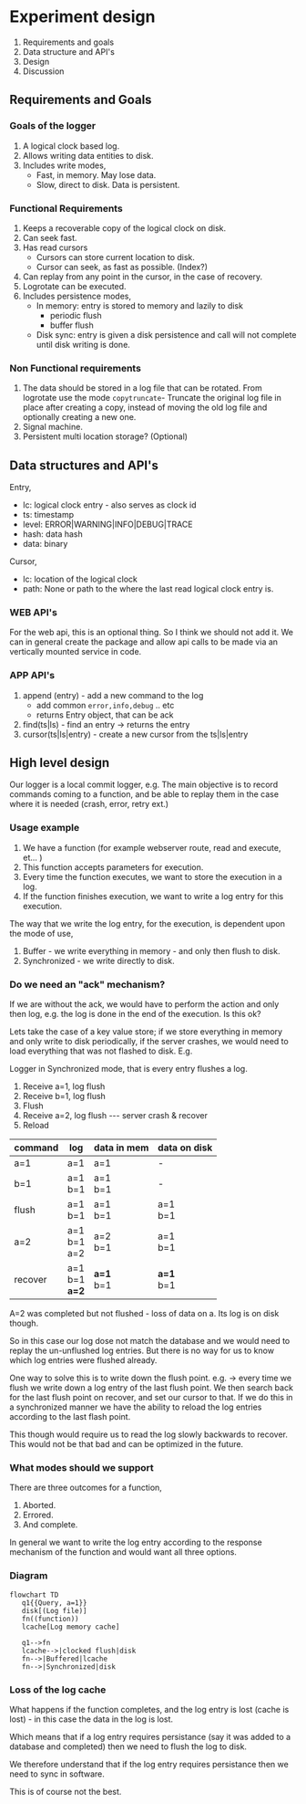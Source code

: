 # Experiment design

1. Requirements and goals
1. Data structure and API's
1. Design
1. Discussion

## Requirements and Goals

### Goals of the logger

1. A logical clock based log.
1. Allows writing data entities to disk.
1. Includes write modes,
   - Fast, in memory. May lose data.
   - Slow, direct to disk. Data is persistent.

### Functional Requirements

1. Keeps a recoverable copy of the logical clock on disk.
1. Can seek fast.
1. Has read cursors
   - Cursors can store current location to disk.
   - Cursor can seek, as fast as possible. (Index?)
1. Can replay from any point in the cursor, in the case of recovery.
1. Logrotate can be executed.
1. Includes persistence modes,
   - In memory: entry is stored to memory and lazily to disk
     - periodic flush
     - buffer flush
   - Disk sync: entry is given a disk persistence and call will not complete until disk writing is done.

### Non Functional requirements

1. The data should be stored in a log file that can be rotated. From logrotate use the mode `copytruncate`- Truncate the original log file in place after creating a copy, instead of moving the old log file and optionally creating a new one.
1. Signal machine.
1. Persistent multi location storage? (Optional)

## Data structures and API's

Entry,

- lc: logical clock entry - also serves as clock id
- ts: timestamp
- level: ERROR|WARNING|INFO|DEBUG|TRACE
- hash: data hash
- data: binary

Cursor,

- lc: location of the logical clock
- path: None or path to the where the last read logical clock entry is.

### WEB API's

For the web api, this is an optional thing. So I think we should not add it. We can in general create the package and allow api calls to be made via an vertically mounted service in code.

### APP API's

1. append (entry) - add a new command to the log
   - add common `error,info,debug` .. etc
   - returns Entry object, that can be ack
1. find(ts|ls) - find an entry -> returns the entry
1. cursor(ts|ls|entry) - create a new cursor from the ts|ls|entry

## High level design

Our logger is a local commit logger, e.g. The main objective is to record commands coming to a function, and be able to replay them in the case where it is needed (crash, error, retry ext.)

### Usage example

1. We have a function (for example webserver route, read and execute, et... )
1. This function accepts parameters for execution.
1. Every time the function executes, we want to store the execution in a log.
1. If the function finishes execution, we want to write a log entry for this execution.

The way that we write the log entry, for the execution, is dependent upon the mode of use,

1. Buffer - we write everything in memory - and only then flush to disk.
1. Synchronized - we write directly to disk.

### Do we need an "ack" mechanism?

If we are without the ack, we would have to perform the action and only then log, e.g. the log is done in the end of the execution. Is this ok?

Lets take the case of a key value store; if we store everything in memory and only write to disk periodically, if the server crashes, we would need to load everything that was not flashed to disk. E.g.

Logger in Synchronized mode, that is every entry flushes a log.

1. Receive a=1, log flush
1. Receive b=1, log flush
1. Flush
1. Receive a=2, log flush
   --- server crash & recover
1. Reload

| command | log                      | data in mem     | data on disk    |
| ------- | ------------------------ | --------------- | --------------- |
| a=1     | a=1                      | a=1             | -               |
| b=1     | a=1<br> b=1              | a=1<br> b=1     | -               |
| flush   | a=1<br> b=1              | a=1<br> b=1     | a=1<br> b=1     |
| a=2     | a=1<br> b=1 <br> a=2     | a=2<br> b=1     | a=1<br> b=1     |
| recover | a=1<br> b=1 <br> **a=2** | **a=1**<br> b=1 | **a=1**<br> b=1 |

A=2 was completed but not flushed - loss of data on a. Its log is on disk though.

So in this case our log dose not match the database and we would need to replay the un-unflushed log entries. But there is no way for us to know which log entries were flushed already.

One way to solve this is to write down the flush point. e.g. -> every time we flush we write down a log entry of the last flush point. We then search back for the last flush point on recover, and set our cursor to that. If we do this in a synchronized manner we have the ability to reload the log entries according to the last flash point.

This though would require us to read the log slowly backwards to recover. This would not be that bad and can be optimized in the future.

### What modes should we support
There are three outcomes for a function,
1. Aborted.
1. Errored.
1. And complete. 

In general we want to write the log entry according to the response mechanism of the function and would want all three options.

### Diagram

```mermaid
flowchart TD
   q1{{Query, a=1}}
   disk[(Log file)]
   fn((function))
   lcache[Log memory cache]

   q1-->fn
   lcache-->|clocked flush|disk
   fn-->|Buffered|lcache
   fn-->|Synchronized|disk
```

### Loss of the log cache

What happens if the function completes, and the log entry is lost (cache is lost) - in this case the data in the log is lost. 

Which means that if a log entry requires persistance (say it was added to a database and completed) then we need to flush the log to disk.

We therefore understand that if the log entry requires persistance then we need to sync in software.

This is of course not the best.